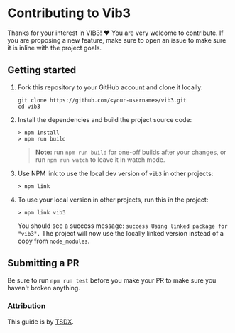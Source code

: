 # Contributing to Vib3

Thanks for your interest in VIB3! ❤️ 
You are very welcome to contribute. 
If you are proposing a new feature, make sure to open an issue to make sure it is inline with the project goals.


## Getting started

1. Fork this repository to your GitHub account and clone it locally:

   ```
   git clone https://github.com/<your-username>/vib3.git
   cd vib3
   ```

2. Install the dependencies and build the project source code:
   ```
   > npm install
   > npm run build
   ```

   > **Note:** run `npm run build` for one-off builds after your changes, or run `npm run watch` to leave it in watch mode.

3. Use NPM link to use the local dev version of `vib3` in other projects:

   ```
   > npm link
   ```

4) To use your local version in other projects, run this in the project:

   ```
   > npm link vib3
   ```

   You should see a success message: `success Using linked package for "vib3".` The project will now use the locally linked version instead of a copy from `node_modules`.

## Submitting a PR

Be sure to run `npm run test` before you make your PR to make sure you haven't broken anything.


### Attribution
This guide is by [TSDX](https://github.com/jaredpalmer/tsdx). 
